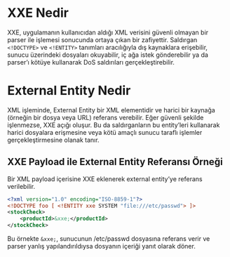# XXE Nedir
XXE, uygulamanın kullanıcıdan aldığı XML verisini güvenli olmayan bir parser ile işlemesi sonucunda ortaya çıkan bir zafiyettir. Saldırgan ```<!DOCTYPE>``` ve ```<!ENTITY>``` tanımları aracılığıyla dış kaynaklara erişebilir, sunucu üzerindeki dosyaları okuyabilir, iç ağa istek gönderebilir ya da parser’ı kötüye kullanarak DoS saldırıları gerçekleştirebilir.

#  External Entity Nedir
XML işleminde, External Entity bir XML elementidir ve harici bir kaynağa (örneğin bir dosya veya URL) referans verebilir. Eğer güvenli şekilde işlenmezse, XXE açığı oluşur. Bu da saldırganların bu entity’leri kullanarak harici dosyalara erişmesine veya kötü amaçlı sunucu taraflı işlemler gerçekleştirmesine olanak tanır.

## XXE Payload ile External Entity Referansı Örneği
Bir XML payload içerisine XXE eklenerek external entity’ye referans verilebilir.
```xml
<?xml version="1.0" encoding="ISO-8859-1"?>
<!DOCTYPE foo [ <!ENTITY xxe SYSTEM "file:///etc/passwd"> ]>
<stockCheck>
    <productId>&xxe;</productId>
</stockCheck>
```

Bu örnekte ```&xxe;```, sunucunun /etc/passwd dosyasına referans verir ve parser yanlış yapılandırıldıysa dosyanın içeriği yanıt olarak döner.